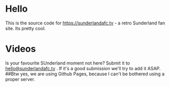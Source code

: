 # Hello
This is the source code for https://sunderlandafc.tv - a retro Sunderland fan site. Its pretty cool.
# Videos
Is your favourite SUnderland moment not here? Submit it to hello@sunderlandafc.tv . If it's a good submission we'll try to add it ASAP.
##Btw yes, we are using Github Pages, because I can't be bothered using a proper server.
